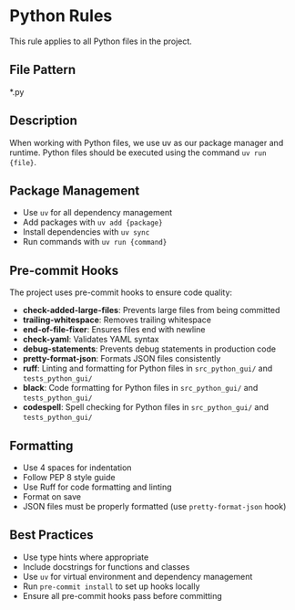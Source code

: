 # Python Rules
This rule applies to all Python files in the project.

## File Pattern
*.py

## Description
When working with Python files, we use uv as our package manager and runtime. Python files should be executed using the command `uv run {file}`.

## Package Management
- Use `uv` for all dependency management
- Add packages with `uv add {package}`
- Install dependencies with `uv sync`
- Run commands with `uv run {command}`

## Pre-commit Hooks
The project uses pre-commit hooks to ensure code quality:
- **check-added-large-files**: Prevents large files from being committed
- **trailing-whitespace**: Removes trailing whitespace
- **end-of-file-fixer**: Ensures files end with newline
- **check-yaml**: Validates YAML syntax
- **debug-statements**: Prevents debug statements in production code
- **pretty-format-json**: Formats JSON files consistently
- **ruff**: Linting and formatting for Python files in `src_python_gui/` and `tests_python_gui/`
- **black**: Code formatting for Python files in `src_python_gui/` and `tests_python_gui/`
- **codespell**: Spell checking for Python files in `src_python_gui/` and `tests_python_gui/`

## Formatting
- Use 4 spaces for indentation
- Follow PEP 8 style guide
- Use Ruff for code formatting and linting
- Format on save
- JSON files must be properly formatted (use `pretty-format-json` hook)

## Best Practices
- Use type hints where appropriate
- Include docstrings for functions and classes
- Use `uv` for virtual environment and dependency management
- Run `pre-commit install` to set up hooks locally
- Ensure all pre-commit hooks pass before committing
